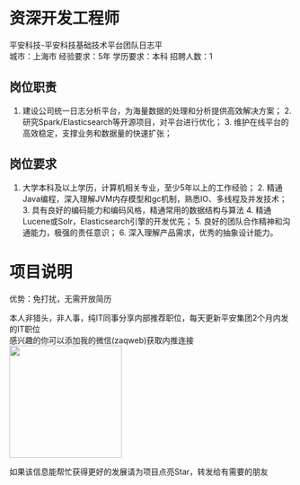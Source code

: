 # 资深开发工程师
平安科技-平安科技基础技术平台团队日志平  
城市：上海市 经验要求：5年 学历要求：本科  招聘人数：1

## 岗位职责
1. 建设公司统一日志分析平台，为海量数据的处理和分析提供高效解决方案；
   2. 研究Spark/Elasticsearch等开源项目，对平台进行优化；
   3. 维护在线平台的高效稳定，支撑业务和数据量的快速扩张；

## 岗位要求
1. 大学本科及以上学历，计算机相关专业，至少5年以上的工作经验；
   2. 精通Java编程，深入理解JVM内存模型和gc机制，熟悉IO、多线程及并发技术； 
   3. 具有良好的编码能力和编码风格，精通常用的数据结构与算法 
   4. 精通Lucene或Solr，Elasticsearch引擎的开发优先；
   5. 良好的团队合作精神和沟通能力，极强的责任意识； 
   6. 深入理解产品需求，优秀的抽象设计能力。

# 项目说明

优势：免打扰，无需开放简历

本人非猎头，非人事，纯IT同事分享内部推荐职位，每天更新平安集团2个月内发的IT职位  
感兴趣的你可以添加我的微信(zaqweb)获取内推连接  
<img src="https://github.com/zaqweb/PA-IT-JOBS/blob/master/WechatICode.jpeg"  height="200" width="200">

如果该信息能帮忙获得更好的发展请为项目点亮Star，转发给有需要的朋友




